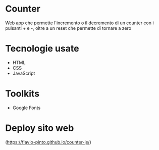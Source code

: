 Counter
===

Web app che permette l'incremento o il decremento di un counter con i pulsanti + e -, oltre a un reset che permette di tornare a zero

**Tecnologie usate**
===

* HTML
* CSS
* JavaScript

**Toolkits**
===

* Google Fonts

**Deploy sito web**
===

(https://flavio-pinto.github.io/counter-js/)